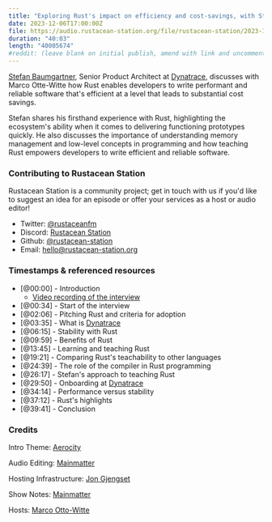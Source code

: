 ```yaml
---
title: "Exploring Rust's impact on efficiency and cost-savings, with Stefan Baumgartner"
date: 2023-12-06T17:00:00Z
file: https://audio.rustacean-station.org/file/rustacean-station/2023-12-06-stefan-baumgartner.mp3
duration: "40:03"
length: "40005674"
#reddit: (leave blank on initial publish, amend with link and uncomment this line after Reddit thread has been posted)
---
```


[Stefan Baumgartner](https://fettblog.eu/), Senior Product Architect at [Dynatrace](https://www.dynatrace.com/), 
discusses with Marco Otte-Witte how Rust enables developers to write performant and reliable software that's efficient 
at a level that leads to substantial cost savings.  

Stefan shares his firsthand experience with Rust, highlighting the ecosystem's ability when it comes to delivering 
functioning prototypes quickly. He also discusses the importance of understanding memory management and low-level 
concepts in programming and how teaching Rust empowers developers to write efficient and reliable software. 

### Contributing to Rustacean Station

Rustacean Station is a community project; get in touch with us if you'd like to suggest an idea for an episode or offer your services as a host or audio editor!

 - Twitter: [@rustaceanfm](https://twitter.com/rustaceanfm)
 - Discord: [Rustacean Station](https://discord.gg/cHc3Gyc)
 - Github: [@rustacean-station](https://github.com/rustacean-station/)
 - Email: [hello@rustacean-station.org](mailto:hello@rustacean-station.org)

### Timestamps & referenced resources

- [@00:00] - Introduction
  - [Video recording of the interview](https://mainmatter.com/blog/2023/09/28/exploring-rusts-impact-on-costs-and-efficiency/)
- [@00:34] - Start of the interview
- [@02:06] - Pitching Rust and criteria for adoption
- [@03:35] - What is [Dynatrace](https://www.dynatrace.com/)
- [@06:15] - Stability with Rust
- [@09:59] - Benefits of Rust
- [@13:45] - Learning and teaching Rust
- [@19:21] - Comparing Rust's teachability to other languages
- [@24:39] - The role of the compiler in Rust programming
- [@26:17] - Stefan's approach to teaching Rust
- [@29:50] - Onboarding at [Dynatrace](https://www.dynatrace.com/)
- [@34:14] - Performance versus stability
- [@37:12] - Rust's highlights
- [@39:41] - Conclusion

### Credits

Intro Theme: [Aerocity](https://twitter.com/AerocityMusic)

Audio Editing: [Mainmatter](https://mainmatter.com/rust-consulting/)

Hosting Infrastructure: [Jon Gjengset](https://twitter.com/jonhoo/)

Show Notes: [Mainmatter](https://mainmatter.com/rust-consulting/)

Hosts: [Marco Otto-Witte](https://twitter.com/marcoow)
